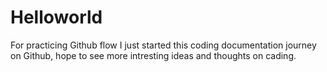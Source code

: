 # Helloworld
For practicing Github flow
I just started this coding documentation journey on Github, hope to see more intresting ideas and thoughts on cading. 
